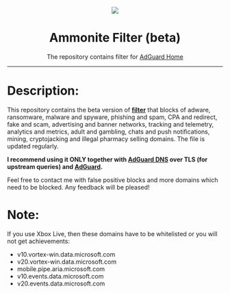 <p align="center">
<img src="https://raw.githubusercontent.com/LazyAspect/Ammonite/master/ammnt_logo.png" />
</p>

<h1 align="center">Ammonite Filter (beta)</h1>

<p align="center">The repository contains filter for <a href="https://adguard.com/en/adguard-home.html">AdGuard Home</a></p>

***

# Description:

This repository contains the beta version of <b><a href="https://lazyaspect.github.io/Ammonite/filter.txt">filter</a></b> that blocks of adware, ransomware, malware and spyware, phishing and spam, CPA and redirect, fake and scam, advertising and banner networks, tracking and telemetry, analytics and metrics, adult and gambling, chats and push notifications, mining, cryptojacking and illegal pharmacy selling domains. The file is updated regularly.

<b>I recommend using it ONLY together with <a href="https://adguard.com/en/adguard-dns/overview.html">AdGuard DNS</a> over TLS (for upstream queries) and <a href="https://adguard.com/en/welcome.html#products">AdGuard</a>.</b>

Feel free to contact me with false positive blocks and more domains which need to be blocked. Any feedback will be pleased!

# Note:

If you use Xbox Live, then these domains have to be whitelisted or you will not get achievements:

- v10.vortex-win.data.microsoft.com
- v20.vortex-win.data.microsoft.com
- mobile.pipe.aria.microsoft.com
- v10.events.data.microsoft.com
- v20.events.data.microsoft.com
